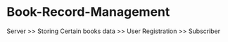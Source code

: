# Book-Record-Management

Server >> Storing Certain books data
       >> User Registration
       >> Subscriber
